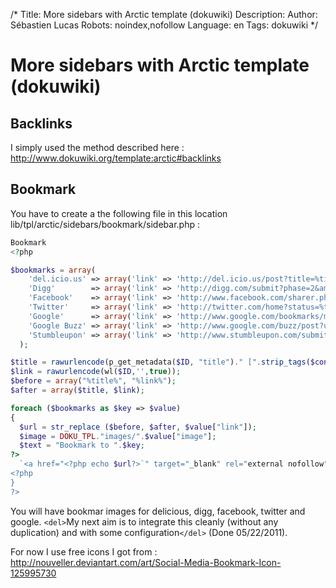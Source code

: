 /*
Title: More sidebars with Arctic template (dokuwiki)
Description: 
Author: Sébastien Lucas
Robots: noindex,nofollow
Language: en
Tags: dokuwiki
*/
# More sidebars with Arctic template (dokuwiki)

## Backlinks
I simply used the method described here : http://www.dokuwiki.org/template:arctic#backlinks
## Bookmark

You have to create a the following file in this location lib/tpl/arctic/sidebars/bookmark/sidebar.php :
```php
Bookmark
<?php

$bookmarks = array(
    'del.icio.us' => array('link' => 'http://del.icio.us/post?title=%title%&amp;url=%link%', 'image' => 'delicious.png'),
    'Digg'        => array('link' => 'http://digg.com/submit?phase=2&amp;title=%title%&amp;url=%link%', 'image' => 'digg.png'),
    'Facebook'    => array('link' => 'http://www.facebook.com/sharer.php?u=%link%&amp;t=%title%', 'image' => 'facebook.png'),
    'Twitter'     => array('link' => 'http://twitter.com/home?status=%title%:%link%', 'image' => 'twitter.png'),
    'Google'      => array('link' => 'http://www.google.com/bookmarks/mark?op=add&amp;title=%title%&amp;bkmk=%link%', 'image' => 'google.png'),
    'Google Buzz' => array('link' => 'http://www.google.com/buzz/post?url=%link%&amp;message=%title%', 'image' => 'buzz.png'),
    'Stumbleupon' => array('link' => 'http://www.stumbleupon.com/submit?url=%link%&amp;title=%title%', 'image' => 'stumble.png')
  );

$title = rawurlencode(p_get_metadata($ID, "title")." [".strip_tags($conf['title'])."]");
$link = rawurlencode(wl($ID,'',true));
$before = array("%title%", "%link%");
$after = array($title, $link);

foreach ($bookmarks as $key => $value)
{
  $url = str_replace ($before, $after, $value["link"]);
  $image = DOKU_TPL."images/".$value["image"];
  $text = "Bookmark to ".$key;
?>
  `<a href="<?php echo $url?>`" target="_blank" rel="external nofollow">`<img src="<?php echo $image?>`" width="16" height="16" alt="`<?php echo $text?>`" title="`<?php echo $text?>`" />`</a>`
<?php
}
?>
```
You will have bookmar images for delicious, digg, facebook, twitter and google. `<del>`My next aim is to integrate this cleanly (without any duplication) and with some configuration`</del>` (Done 05/22/2011).

For now I use free icons I got from : http://nouveller.deviantart.com/art/Social-Media-Bookmark-Icon-125995730

